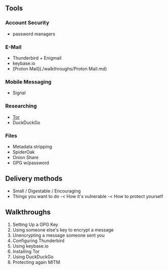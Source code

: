 ## Tools

### Account Security
  - password managers

### E-Mail
  - Thunderbird + Enigmail
  - keybase.io
  - [Proton Mail](./walkthroughs/Proton Mail.md)

### Mobile Messaging
  - Signal

### Researching
  - [Tor](./walkthroughs/tor.md)
  - DuckDuckGo

### Files
  - Metadata stripping
  - SpiderOak
  - Onion Share
  - GPG w/password

## Delivery methods
  - Small / Digestable / Encouraging
  - Things you want to do -&lt; How it's vulnerable -&lt; How to protect yourself

## Walkthroughs

  1. Setting Up a GPG Key
  2. Using someone else's key to encrypt a message
  3. Unencrypting a message someone sent you
  4. Configuring Thunderbird
  5. Using keybase.io
  6. Installing Tor
  7. Using DuckDuckGo
  8. Protecting again MITM
